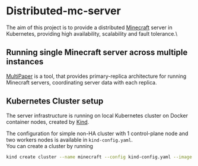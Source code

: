 # Distributed-mc-server

The aim of this project is to provide a distributed [Minecraft](https://www.minecraft.net/en-us) server in Kubernetes, providing high availability, scalability and fault tolerance.\

## Running single Minecraft server across multiple instances

[MultiPaper](https://github.com/MultiPaper/MultiPaper) is a tool, that provides primary-replica architecture for running Minecraft servers, coordinating server data with each replica.

## Kubernetes Cluster setup

The server infrastructure is running on local Kubernetes cluster on Docker container nodes, created by [Kind](https://kind.sigs.k8s.io/).

The configuration for simple non-HA cluster with 1 control-plane node and two workers nodes is available in `kind-config.yaml`.\
You can create a cluster by running

```bash
kind create cluster --name minecraft --config kind-config.yaml --image kindest/node:v1.27.3
```
